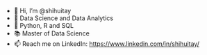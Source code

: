 - 👋 Hi, I’m @shihuitay
- 👀 Data Science and Data Analytics
- 🌱 Python, R and SQL
- 📚 Master of Data Science
- 📫 Reach me on LinkedIn:  https://www.linkedin.com/in/shihuitay/

<!---
shihuitay/shihuitay is a ✨ special ✨ repository because its `README.md` (this file) appears on your GitHub profile.
You can click the Preview link to take a look at your changes.
--->
